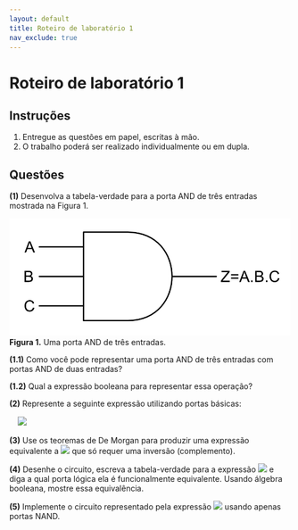 ```yaml
---
layout: default
title: Roteiro de laboratório 1
nav_exclude: true
---
```


# Roteiro de laboratório 1

## Instruções

1. Entregue as questões em papel, escritas à mão. 
2. O trabalho poderá ser realizado individualmente ou em dupla.

## Questões

**(1)** Desenvolva a tabela-verdade para a porta AND de três entradas mostrada na Figura 1.

![Porta AND](/content/images/and-3.png "Porta AND")
**Figura 1.** Uma porta AND de três entradas.

**(1.1)** Como você pode representar uma porta AND de três entradas com portas AND de duas entradas?

**(1.2)** Qual a expressão booleana para representar essa operação?

**(2)** Represente a seguinte expressão utilizando portas básicas:

<div style="margin: 15px">
<div><img src="https://latex.codecogs.com/svg.image?Z = A \wedge (B \vee C) \vee (E \vee F) \wedge D"/></div>
</div>

**(3)** Use os teoremas de De Morgan para produzir uma expressão equivalente a <img src="https://latex.codecogs.com/svg.image?Z = \overline{\overline{A} \vee (\overline{B} \wedge C)}"/> que só requer uma inversão (complemento).

**(4)** Desenhe o circuito, escreva a tabela-verdade para a expressão <img src="https://latex.codecogs.com/svg.image?Z = (A \vee B) \wedge \overline{A \wedge B}"/> e diga a qual porta lógica ela é funcionalmente equivalente. Usando álgebra booleana, mostre essa equivalência.

**(5)** Implemente o circuito representado pela expressão <img src="https://latex.codecogs.com/svg.image?Z = A \wedge B \vee B \wedge C \vee A \wedge C"/> usando apenas portas NAND.